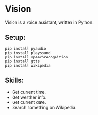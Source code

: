 # Vision
Vision is a voice assistant, written in Python.
## Setup:
```
pip install pyaudio
pip install playsound
pip install speechrecognition
pip install gtts
pip install wikipedia
```
## Skills:
* Get current time.
* Get weather info.
* Get current date.
* Search something on Wikipedia.